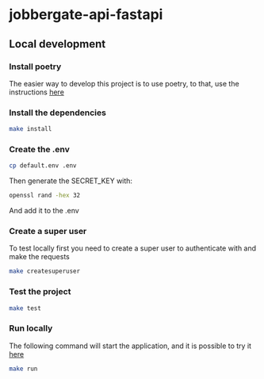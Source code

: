 # jobbergate-api-fastapi

## Local development

### Install poetry
The easier way to develop this project is to use poetry, to that, use the instructions [here](https://github.com/python-poetry/poetry#installation)

### Install the dependencies
```bash
make install
```

### Create the .env
```bash
cp default.env .env
```
Then generate the SECRET_KEY with:
```bash
openssl rand -hex 32
```
And add it to the .env

### Create a super user
To test locally first you need to create a super user to authenticate with and make the requests
```bash
make createsuperuser
```

### Test the project
```bash
make test
```

### Run locally
The following command will start the application, and it is possible to try it [here](http://localhost:8000/docs)
```bash
make run
```
